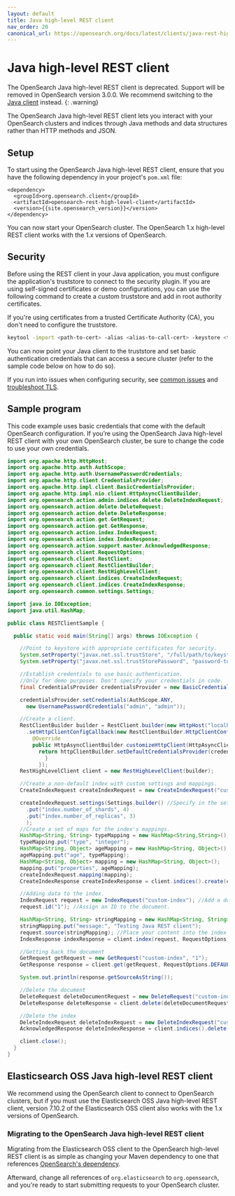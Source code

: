 ```yaml
---
layout: default
title: Java high-level REST client
nav_order: 20
canonical_url: https://opensearch.org/docs/latest/clients/java-rest-high-level/
---
```


# Java high-level REST client

The OpenSearch Java high-level REST client is deprecated. Support will be removed in OpenSearch version 3.0.0. We recommend switching to the [Java client]({{site.url}}{{site.baseurl}}/clients/java/) instead.
{: .warning}

The OpenSearch Java high-level REST client lets you interact with your OpenSearch clusters and indices through Java methods and data structures rather than HTTP methods and JSON.

## Setup

To start using the OpenSearch Java high-level REST client, ensure that you have the following dependency in your project's `pom.xml` file:

```
<dependency>
  <groupId>org.opensearch.client</groupId>
  <artifactId>opensearch-rest-high-level-client</artifactId>
  <version>{{site.opensearch_version}}</version>
</dependency>
```

You can now start your OpenSearch cluster. The OpenSearch 1.x high-level REST client works with the 1.x versions of OpenSearch.

## Security

Before using the REST client in your Java application, you must configure the application's truststore to connect to the security plugin. If you are using self-signed certificates or demo configurations, you can use the following command to create a custom truststore and add in root authority certificates.

If you're using certificates from a trusted Certificate Authority (CA), you don't need to configure the truststore.

```bash
keytool -import <path-to-cert> -alias <alias-to-call-cert> -keystore <truststore-name>
```

You can now point your Java client to the truststore and set basic authentication credentials that can access a secure cluster (refer to the sample code below on how to do so).

If you run into issues when configuring security, see [common issues]({{site.url}}{{site.baseurl}}/troubleshoot/index) and [troubleshoot TLS]({{site.url}}{{site.baseurl}}/troubleshoot/tls).

## Sample program

This code example uses basic credentials that come with the default OpenSearch configuration. If you’re using the OpenSearch Java high-level REST client with your own OpenSearch cluster, be sure to change the code to use your own credentials.

```java
import org.apache.http.HttpHost;
import org.apache.http.auth.AuthScope;
import org.apache.http.auth.UsernamePasswordCredentials;
import org.apache.http.client.CredentialsProvider;
import org.apache.http.impl.client.BasicCredentialsProvider;
import org.apache.http.impl.nio.client.HttpAsyncClientBuilder;
import org.opensearch.action.admin.indices.delete.DeleteIndexRequest;
import org.opensearch.action.delete.DeleteRequest;
import org.opensearch.action.delete.DeleteResponse;
import org.opensearch.action.get.GetRequest;
import org.opensearch.action.get.GetResponse;
import org.opensearch.action.index.IndexRequest;
import org.opensearch.action.index.IndexResponse;
import org.opensearch.action.support.master.AcknowledgedResponse;
import org.opensearch.client.RequestOptions;
import org.opensearch.client.RestClient;
import org.opensearch.client.RestClientBuilder;
import org.opensearch.client.RestHighLevelClient;
import org.opensearch.client.indices.CreateIndexRequest;
import org.opensearch.client.indices.CreateIndexResponse;
import org.opensearch.common.settings.Settings;

import java.io.IOException;
import java.util.HashMap;

public class RESTClientSample {

  public static void main(String[] args) throws IOException {

    //Point to keystore with appropriate certificates for security.
    System.setProperty("javax.net.ssl.trustStore", "/full/path/to/keystore");
    System.setProperty("javax.net.ssl.trustStorePassword", "password-to-keystore");

    //Establish credentials to use basic authentication.
    //Only for demo purposes. Don't specify your credentials in code.
    final CredentialsProvider credentialsProvider = new BasicCredentialsProvider();

    credentialsProvider.setCredentials(AuthScope.ANY,
      new UsernamePasswordCredentials("admin", "admin"));

    //Create a client.
    RestClientBuilder builder = RestClient.builder(new HttpHost("localhost", 9200, "https"))
      .setHttpClientConfigCallback(new RestClientBuilder.HttpClientConfigCallback() {
        @Override
        public HttpAsyncClientBuilder customizeHttpClient(HttpAsyncClientBuilder httpClientBuilder) {
          return httpClientBuilder.setDefaultCredentialsProvider(credentialsProvider);
            }
          });
    RestHighLevelClient client = new RestHighLevelClient(builder);

    //Create a non-default index with custom settings and mappings.
    CreateIndexRequest createIndexRequest = new CreateIndexRequest("custom-index");

    createIndexRequest.settings(Settings.builder() //Specify in the settings how many shards you want in the index.
      .put("index.number_of_shards", 4)
      .put("index.number_of_replicas", 3)
      );
    //Create a set of maps for the index's mappings.
    HashMap<String, String> typeMapping = new HashMap<String,String>();
    typeMapping.put("type", "integer");
    HashMap<String, Object> ageMapping = new HashMap<String, Object>();
    ageMapping.put("age", typeMapping);
    HashMap<String, Object> mapping = new HashMap<String, Object>();
    mapping.put("properties", ageMapping);
    createIndexRequest.mapping(mapping);
    CreateIndexResponse createIndexResponse = client.indices().create(createIndexRequest, RequestOptions.DEFAULT);

    //Adding data to the index.
    IndexRequest request = new IndexRequest("custom-index"); //Add a document to the custom-index we created.
    request.id("1"); //Assign an ID to the document.

    HashMap<String, String> stringMapping = new HashMap<String, String>();
    stringMapping.put("message:", "Testing Java REST client");
    request.source(stringMapping); //Place your content into the index's source.
    IndexResponse indexResponse = client.index(request, RequestOptions.DEFAULT);

    //Getting back the document
    GetRequest getRequest = new GetRequest("custom-index", "1");
    GetResponse response = client.get(getRequest, RequestOptions.DEFAULT);

    System.out.println(response.getSourceAsString());

    //Delete the document
    DeleteRequest deleteDocumentRequest = new DeleteRequest("custom-index", "1"); //Index name followed by the ID.
    DeleteResponse deleteResponse = client.delete(deleteDocumentRequest, RequestOptions.DEFAULT);

    //Delete the index
    DeleteIndexRequest deleteIndexRequest = new DeleteIndexRequest("custom-index"); //Index name.
    AcknowledgedResponse deleteIndexResponse = client.indices().delete(deleteIndexRequest, RequestOptions.DEFAULT);

    client.close();
  }
}
```

## Elasticsearch OSS Java high-level REST client

We recommend using the OpenSearch client to connect to OpenSearch clusters, but if you must use the Elasticsearch OSS Java high-level REST client, version 7.10.2 of the Elasticsearch OSS client also works with the 1.x versions of OpenSearch.

### Migrating to the OpenSearch Java high-level REST client

Migrating from the Elasticsearch OSS client to the OpenSearch high-level REST client is as simple as changing your Maven dependency to one that references [OpenSearch's dependency](#setup).

Afterward, change all references of `org.elasticsearch` to `org.opensearch`, and you're ready to start submitting requests to your OpenSearch cluster.
